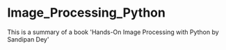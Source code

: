 # Image_Processing_Python
This is a summary of a book 'Hands-On Image Processing with Python by Sandipan Dey'
